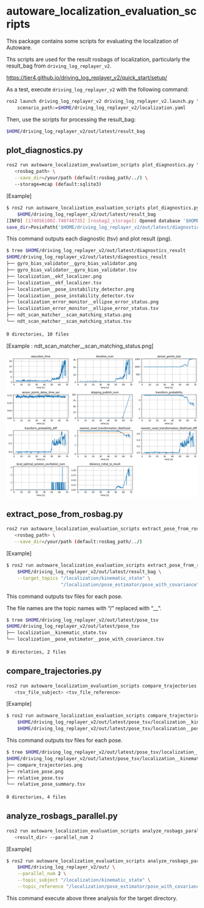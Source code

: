 # autoware_localization_evaluation_scripts

This package contains some scripts for evaluating the localization of Autoware.

Ths scripts are used for the result rosbags of localization, particularly the result_bag from `driving_log_replayer_v2`.

<https://tier4.github.io/driving_log_replayer_v2/quick_start/setup/>

As a test, execute `driving_log_replayer_v2` with the following command:

```bash
ros2 launch driving_log_replayer_v2 driving_log_replayer_v2.launch.py \
    scenario_path:=$HOME/driving_log_replayer_v2/localization.yaml
```

Then, use the scripts for processing the result_bag:

```bash
$HOME/driving_log_replayer_v2/out/latest/result_bag
```

## plot_diagnostics.py

```bash
ros2 run autoware_localization_evaluation_scripts plot_diagnostics.py \
   <rosbag_path> \
   --save_dir=/your/path (default:rosbag_path/../) \
   --storage=mcap (default:sqlite3)
```

[Example]

```bash
$ ros2 run autoware_localization_evaluation_scripts plot_diagnostics.py \
    $HOME/driving_log_replayer_v2/out/latest/result_bag
[INFO] [1740561002.740748735] [rosbag2_storage]: Opened database '$HOME/driving_log_replayer_v2/out/latest/result_bag/result_bag_0.db3' for READ_ONLY.
save_dir=PosixPath('$HOME/driving_log_replayer_v2/out/latest/diagnostics_result')
```

This command outputs each diagnostic (tsv) and plot result (png).

```bash
$ tree $HOME/driving_log_replayer_v2/out/latest/diagnostics_result
$HOME/driving_log_replayer_v2/out/latest/diagnostics_result
├── gyro_bias_validator__gyro_bias_validator.png
├── gyro_bias_validator__gyro_bias_validator.tsv
├── localization__ekf_localizer.png
├── localization__ekf_localizer.tsv
├── localization__pose_instability_detector.png
├── localization__pose_instability_detector.tsv
├── localization_error_monitor__ellipse_error_status.png
├── localization_error_monitor__ellipse_error_status.tsv
├── ndt_scan_matcher__scan_matching_status.png
└── ndt_scan_matcher__scan_matching_status.tsv

0 directories, 10 files
```

[Example : ndt_scan_matcher__scan_matching_status.png]

![ndt_scan_matcher__scan_matching_status.png](./media/ndt_scan_matcher__scan_matching_status.png)

## extract_pose_from_rosbag.py

```bash
ros2 run autoware_localization_evaluation_scripts extract_pose_from_rosbag.py \
   <rosbag_path> \
   --save_dir=/your/path (default:rosbag_path/../)
```

[Example]

```bash
$ ros2 run autoware_localization_evaluation_scripts extract_pose_from_rosbag.py \
    $HOME/driving_log_replayer_v2/out/latest/result_bag \
    --target_topics "/localization/kinematic_state" \
                    "/localization/pose_estimator/pose_with_covariance"
```

This command outputs tsv files for each pose.

The file names are the topic names with “/” replaced with “\_\_”.

```bash
$ tree $HOME/driving_log_replayer_v2/out/latest/pose_tsv
$HOME/driving_log_replayer_v2/out/latest/pose_tsv
├── localization__kinematic_state.tsv
└── localization__pose_estimator__pose_with_covariance.tsv

0 directories, 2 files
```

## compare_trajectories.py

```bash
ros2 run autoware_localization_evaluation_scripts compare_trajectories.py \
   <tsv_file_subject> <tsv_file_reference>
```

[Example]

```bash
$ ros2 run autoware_localization_evaluation_scripts compare_trajectories.py \
    $HOME/driving_log_replayer_v2/out/latest/pose_tsv/localization__kinematic_state.tsv \
    $HOME/driving_log_replayer_v2/out/latest/pose_tsv/localization__pose_estimator__pose_with_covariance.tsv
```

This command outputs tsv files for each pose.

```bash
$ tree $HOME/driving_log_replayer_v2/out/latest/pose_tsv/localization__kinematic_state_result
$HOME/driving_log_replayer_v2/out/latest/pose_tsv/localization__kinematic_state_result
├── compare_trajectories.png
├── relative_pose.png
├── relative_pose.tsv
└── relative_pose_summary.tsv

0 directories, 4 files
```

## analyze_rosbags_parallel.py

```bash
ros2 run autoware_localization_evaluation_scripts analyze_rosbags_parallel.py \
   <result_dir> --parallel_num 2
```

[Example]

```bash
$ ros2 run autoware_localization_evaluation_scripts analyze_rosbags_parallel.py \
    $HOME/driving_log_replayer_v2/out/ \
    --parallel_num 2 \
    --topic_subject "/localization/kinematic_state" \
    --topic_reference "/localization/pose_estimator/pose_with_covariance"
```

This command execute above three analysis for the target directory.
